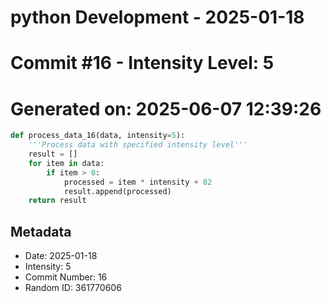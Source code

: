﻿# python Development - 2025-01-18
# Commit #16 - Intensity Level: 5
# Generated on: 2025-06-07 12:39:26
```python
def process_data_16(data, intensity=5):
    '''Process data with specified intensity level'''
    result = []
    for item in data:
        if item > 0:
            processed = item * intensity + 82
            result.append(processed)
    return result
```
## Metadata
- Date: 2025-01-18
- Intensity: 5
- Commit Number: 16
- Random ID: 361770606
